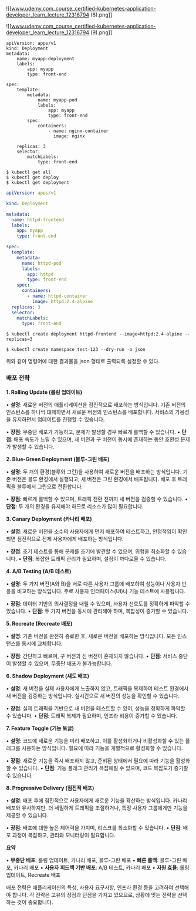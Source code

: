 
![[www.udemy.com_course_certified-kubernetes-application-developer_learn_lecture_12316794 (8).png]]

![[www.udemy.com_course_certified-kubernetes-application-developer_learn_lecture_12316794 (9).png]]


```
apiVersion: apps/v1
kind: Deployment
metadata:
	name: myapp-deployment
	labels: 
		app: myapp
		type: front-end

spec:
	template:
		metadata:
			name: myapp-pod
			labels:
				app: myapp
				type: front-end
		spec:
			containers:
				- name: nginx-container
				  image: nginx

	replicas: 3
	selector:
		matchLabels:
			type: front-end
```

```
$ kubectl get all
$ kubectl get deploy
$ kubectl get deployment
```


```yml
apiVersion: apps/v1

kind: Deployment

metadata:
  name: httpd-frontend
  labels:
    app: myapp
    type: front-end

spec:
  template:
    metadata:
      name: httpd-pod
      labels:
        app: httpd
        type: front-end
    spec:
      containers:
        - name: httpd-container
          image: httpd:2.4-alpine
  replicas: 3
  selector:
    matchLabels:
      type: front-end
```

```
$ kubectl create deployment httpd-frontend --image=httpd:2.4-alpine --replicas=3
```




```
$ kubectl create namespace test-123 --dry-run -o json
```

위와 같이 명령어에 대한 결과물을 json 형태로 출력되록 설정할 수 있다.


### 배포 전략

**1. Rolling Update (롤링 업데이트)**


• **설명**: 새로운 버전의 애플리케이션을 점진적으로 배포하는 방식입니다. 기존 버전의 인스턴스를 하나씩 대체하면서 새로운 버전의 인스턴스를 배포합니다. 서비스의 가용성을 유지하면서 업데이트를 진행할 수 있습니다.

• **장점**: 무중단 배포가 가능하고, 문제가 발생할 경우 빠르게 롤백할 수 있습니다.
• **단점**: 배포 속도가 느릴 수 있으며, 새 버전과 구 버전이 동시에 존재하는 동안 호환성 문제가 발생할 수 있습니다.


**2. Blue-Green Deployment (블루-그린 배포)**

• **설명**: 두 개의 환경(블루와 그린)을 사용하여 새로운 버전을 배포하는 방식입니다. 기존 버전은 블루 환경에서 실행되고, 새 버전은 그린 환경에서 배포됩니다. 배포 후 트래픽을 블루에서 그린으로 전환합니다.

• **장점**: 빠르게 롤백할 수 있으며, 트래픽 전환 전까지 새 버전을 검증할 수 있습니다.
• **단점**: 두 개의 환경을 유지해야 하므로 리소스가 많이 필요합니다.

  
**3. Canary Deployment (카나리 배포)**

• **설명**: 새로운 버전을 소수의 사용자에게 먼저 배포하여 테스트하고, 안정적임이 확인되면 점진적으로 전체 사용자에게 배포하는 방식입니다.

• **장점**: 초기 테스트를 통해 문제를 조기에 발견할 수 있으며, 위험을 최소화할 수 있습니다.
• **단점**: 복잡한 트래픽 관리가 필요하며, 설정이 까다로울 수 있습니다.

**4. A/B Testing (A/B 테스트)**

• **설명**: 두 가지 버전(A와 B)을 서로 다른 사용자 그룹에 배포하여 성능이나 사용자 반응을 비교하는 방식입니다. 주로 사용자 인터페이스(UI)나 기능 테스트에 사용됩니다.

• **장점**: 데이터 기반의 의사결정을 내릴 수 있으며, 사용자 선호도를 정확하게 파악할 수 있습니다.
• **단점**: 두 가지 버전을 동시에 관리해야 하며, 복잡성이 증가할 수 있습니다.


**5. Recreate (Recreate 배포)**

• **설명**: 기존 버전을 완전히 종료한 후, 새로운 버전을 배포하는 방식입니다. 모든 인스턴스를 동시에 교체합니다.

• **장점**: 간단하고 빠르며, 구 버전과 신 버전이 혼재되지 않습니다.
• **단점**: 서비스 중단이 발생할 수 있으며, 무중단 배포가 불가능합니다.

**6. Shadow Deployment (섀도 배포)**

• **설명**: 새 버전을 실제 사용자에게 노출하지 않고, 트래픽을 복제하여 테스트 환경에서 새 버전을 검증하는 방식입니다. 실시간으로 새 버전의 성능을 확인할 수 있습니다.

• **장점**: 실제 트래픽을 기반으로 새 버전을 테스트할 수 있어, 성능을 정확하게 파악할 수 있습니다.
• **단점**: 트래픽 복제가 필요하며, 인프라 비용이 증가할 수 있습니다.


**7. Feature Toggle (기능 토글)**

• **설명**: 코드에 새로운 기능을 미리 배포하고, 이를 활성화하거나 비활성화할 수 있는 플래그를 사용하는 방식입니다. 필요에 따라 기능을 개별적으로 활성화할 수 있습니다.

• **장점**: 새로운 기능을 즉시 배포하지 않고, 준비된 상태에서 필요에 따라 기능을 활성화할 수 있습니다.
• **단점**: 기능 플래그 관리가 복잡해질 수 있으며, 코드 복잡도가 증가할 수 있습니다.

**8. Progressive Delivery (점진적 배포)**

• **설명**: 배포 후에 점진적으로 사용자에게 새로운 기능을 확산하는 방식입니다. 카나리 배포와 유사하지만, 더 세밀하게 트래픽을 조절하거나, 특정 사용자 그룹에게만 기능을 제공할 수 있습니다.

• **장점**: 배포에 대한 높은 제어력을 가지며, 리스크를 최소화할 수 있습니다.
• **단점**: 배포 과정이 복잡하고, 관리와 모니터링이 필요합니다.

**요약**

• **무중단 배포**: 롤링 업데이트, 카나리 배포, 블루-그린 배포
• **빠른 롤백**: 블루-그린 배포, 카나리 배포
• **사용자 피드백 기반 배포**: A/B 테스트, 카나리 배포
• **자원 효율**: 롤링 업데이트, Recreate 배포

배포 전략은 애플리케이션의 특성, 사용자 요구사항, 인프라 환경 등을 고려하여 선택해야 합니다. 각 전략은 고유의 장점과 단점을 가지고 있으므로, 상황에 맞는 전략을 선택하는 것이 중요합니다.

